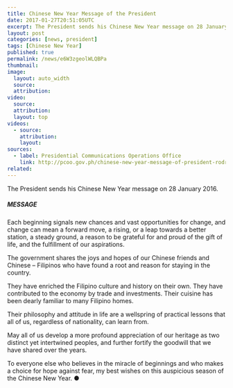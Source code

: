 ```yaml
---
title: Chinese New Year Message of the President
date: 2017-01-27T20:51:05UTC
excerpt: The President sends his Chinese New Year message on 28 January 2016.
layout: post
categories: [news, president]
tags: [Chinese New Year]
published: true
permalink: /news/e6W3zgeolWLQBPa
thumbnail:
image:
  layout: auto_width
  source: 
  attribution: 
video:
  source: 
  attribution: 
  layout: top
videos:
  - source: 
    attribution: 
    layout: 
sources:
  - label: Presidential Communications Operations Office
    link: http://pcoo.gov.ph/chinese-new-year-message-of-president-rodrigo-roa-duterte-27-jan-2017/
related:
---
```


The President sends his Chinese New Year message on 28 January 2016.

##### MESSAGE

Each beginning signals new chances and vast opportunities for change, and change can mean a forward move, a rising, or a leap towards a better station, a steady ground, a reason to be grateful for and proud of the gift of life, and the fulfillment of our aspirations.

The government shares the joys and hopes of our Chinese friends and Chinese – Filipinos who have found a root and reason for staying in the country.

They have enriched the Filipino culture and history on their own. They have contributed to the economy by trade and investments. Their cuisine has been dearly familiar to many Filipino homes.

Their philosophy and attitude in life are a wellspring of practical lessons that all of us, regardless of nationality, can learn from.

May all of us develop a more profound appreciation of our heritage as two distinct yet intertwined peoples, and further fortify the goodwill that we have shared over the years.

To everyone else who believes in the miracle of beginnings and who makes a choice for hope against fear, my best wishes on this auspicious season of the Chinese New Year.
&#x25cf;
